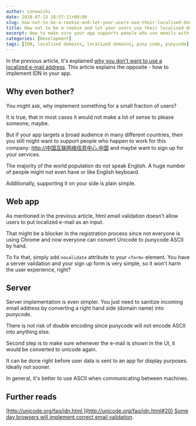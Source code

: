 ```yaml
---
author: sznowicki
date: 2018-07-13 18:57:11+00:00
slug: how-not-to-be-a-rookie-and-let-your-users-use-their-localised-domains
title: How not to be a rookie and let your users use their localised domains
excerpt: How to make sure your app supports people who use emails with localised domain names so QA won't report a bug (and maybe some user would actually use that).
categories: [Development]
tags: [IDN, localised domains, localized domains, puny code, punycode]
---
```


In the previous article, it's explained [why you don't want to use a localized e-mail address](https://nowicki.io/why-you-dont-want-e-mail-in-internationalised-domain/). This article explains the opposite - how to implement IDN in your app.

## Why even bother?

You might ask, why implement something for a small fraction of users?

It is true, that in most cases it would not make a lot of sense to please someone, maybe.

But if your app targets a broad audience in many different countries, then you still might want to support people who happen to work for this company: http://中国互联网络信息中心.中国 and maybe want to sign up for your services.

The majority of the world population do not speak English. A huge number of people might not even have or like English keyboard.

Additionally, supporting it on your side is plain simple.

## Web app

As mentioned in the previous article, html email validation doesn't allow users to put localized e-mail as an input.

That might be a blocker in the registration process since not everyone is using Chrome and now everyone can convert Unicode to punycode ASCII by hand.

To fix that, simply add `novalidate` attribute to your `<form>` element. You have a server validation and your sign up form is very simple, so it won't harm the user experience, right?

## Server

Server implementation is even simpler. You just need to sanitize incoming email address by converting a right hand side (domain name) into punycode.

There is not risk of double encoding since punycode will not encode ASCII into anything else.

Second step is to make sure whenever the e-mail is shown in the UI, it would be converted to unicode again.

It can be done right before user data is sent to an app for display purposes. Ideally not sooner.

In general, it's better to use ASCII when communicating between machines.

## Further reads

[http://unicode.org/faq/idn.html ](http://unicode.org/faq/idn.html#20)
[Some day browsers will implement correct email validation](https://github.com/w3c/html/pull/1163).

